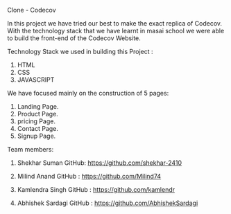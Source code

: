 Clone - Codecov

In this project we have tried our best to make the exact replica of Codecov. With the technology stack that we have learnt in masai school we were able to build the front-end of the Codecov Website.

Technology Stack we used in building this Project :
1. HTML
2. CSS
3. JAVASCRIPT

We have focused mainly on the construction of 5 pages:
1. Landing Page.
2. Product Page.
3. pricing Page.
4. Contact Page.
5. Signup Page.

Team members:

1. Shekhar Suman
GitHub: https://github.com/shekhar-2410

2. Milind Anand
GitHub : https://github.com/Milind74

3. Kamlendra Singh
GitHub : https://github.com/kamlendr

4. Abhishek Sardagi
GitHub : https://github.com/AbhishekSardagi
